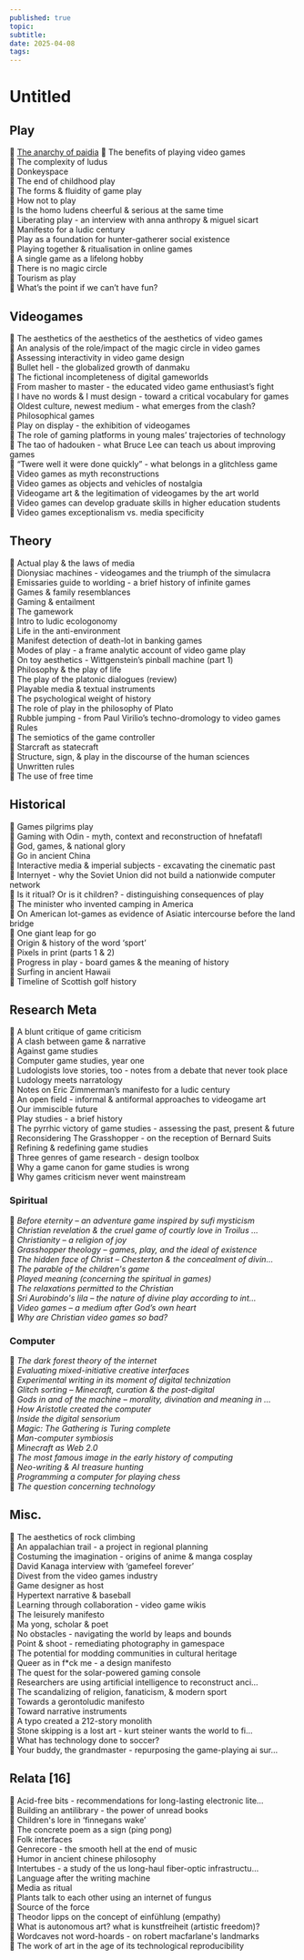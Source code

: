 ```yaml
---
published: true
topic: 
subtitle: 
date: 2025-04-08
tags: 
---
```

# Untitled

## Play 

📑 [The anarchy of paidia]()
📑 The benefits of playing video games  
📑 The complexity of ludus  
📑 Donkeyspace  
📑 The end of childhood play  
📑 The forms & fluidity of game play  
📑 How not to play  
📑 Is the homo ludens cheerful & serious at the same time  
📑 Liberating play - an interview with anna anthropy & miguel sicart  
📑 Manifesto for a ludic century  
📑 Play as a foundation for hunter-gatherer social existence  
📑 Playing together & ritualisation in online games  
📑 A single game as a lifelong hobby  
📑 There is no magic circle  
📑 Tourism as play  
📑 What’s the point if we can’t have fun?

## Videogames

📑 The aesthetics of the aesthetics of the aesthetics of video games  
📑 An analysis of the role/impact of the magic circle in video games  
📑 Assessing interactivity in video game design  
📑 Bullet hell - the globalized growth of danmaku  
📑 The fictional incompleteness of digital gameworlds  
📑 From masher to master - the educated video game enthusiast’s fight  
📑 I have no words & I must design - toward a critical vocabulary for games  
📑 Oldest culture, newest medium - what emerges from the clash?  
📑 Philosophical games  
📑 Play on display - the exhibition of videogames  
📑 The role of gaming platforms in young males’ trajectories of technology  
📑 The tao of hadouken - what Bruce Lee can teach us about improving games  
📑 “Twere well it were done quickly” - what belongs in a glitchless game  
📑 Video games as myth reconstructions  
📑 Video games as objects and vehicles of nostalgia  
📑 Videogame art & the legitimation of videogames by the art world  
📑 Video games can develop graduate skills in higher education students  
📑 Video games exceptionalism vs. media specificity

## Theory

📑 Actual play & the laws of media  
📑 Dionysiac machines - videogames and the triumph of the simulacra  
📑 Emissaries guide to worlding - a brief history of infinite games  
📑 Games & family resemblances  
📑 Gaming & entailment  
📑 The gamework  
📑 Intro to ludic ecologonomy  
📑 Life in the anti-environment  
📑 Manifest detection of death-lot in banking games  
📑 Modes of play - a frame analytic account of video game play  
📑 On toy aesthetics - Wittgenstein’s pinball machine (part 1)  
📑 Philosophy & the play of life  
📑 The play of the platonic dialogues (review)  
📑 Playable media & textual instruments  
📑 The psychological weight of history  
📑 The role of play in the philosophy of Plato  
📑 Rubble jumping - from Paul Virilio’s techno-dromology to video games  
📑 Rules  
📑 The semiotics of the game controller  
📑 Starcraft as statecraft  
📑 Structure, sign, & play in the discourse of the human sciences  
📑 Unwritten rules  
📑 The use of free time

## Historical

📑 Games pilgrims play  
📑 Gaming with Odin - myth, context and reconstruction of hnefatafl  
📑 God, games, & national glory  
📑 Go in ancient China  
📑 Interactive media & imperial subjects - excavating the cinematic past  
📑 Internyet - why the Soviet Union did not build a nationwide computer network  
📑 Is it ritual? Or is it children? - distinguishing consequences of play  
📑 The minister who invented camping in America  
📑 On American lot-games as evidence of Asiatic intercourse before the land bridge  
📑 One giant leap for go  
📑 Origin & history of the word ‘sport’  
📑 Pixels in print (parts 1 & 2)  
📑 Progress in play - board games & the meaning of history  
📑 Surfing in ancient Hawaii  
📑 Timeline of Scottish golf history

## Research Meta

📑 A blunt critique of game criticism  
📑 A clash between game & narrative  
📑 Against game studies  
📑 Computer game studies, year one  
📑 Ludologists love stories, too - notes from a debate that never took place  
📑 Ludology meets narratology  
📑 Notes on Eric Zimmerman’s manifesto for a ludic century  
📑 An open field - informal & antiformal approaches to videogame art  
📑 Our immiscible future  
📑 Play studies - a brief history  
📑 The pyrrhic victory of game studies - assessing the past, present & future  
📑 Reconsidering The Grasshopper - on the reception of Bernard Suits  
📑 Refining & redefining game studies  
📑 Three genres of game research - design toolbox  
📑 Why a game canon for game studies is wrong  
📑 Why games criticism never went mainstream

### Spiritual 

📑 _Before eternity – an adventure game inspired by sufi mysticism_  
📑 _Christian revelation & the cruel game of courtly love in Troilus …_  
📑 _Christianity – a religion of joy_  
📑 _Grasshopper theology – games, play, and the ideal of existence_  
📑 _The hidden face of Christ – Chesterton & the concealment of divin…_  
📑 _The parable of the children's game_  
📑 _Played meaning (concerning the spiritual in games)_  
📑 _The relaxations permitted to the Christian_  
📑 _Sri Aurobindo's lila – the nature of divine play according to int…_  
📑 _Video games – a medium after God’s own heart_  
📑 _Why are Christian video games so bad?_

### Computer 

📑 _The dark forest theory of the internet_  
📑 _Evaluating mixed-initiative creative interfaces_  
📑 _Experimental writing in its moment of digital technization_  
📑 _Glitch sorting – Minecraft, curation & the post-digital_  
📑 _Gods in and of the machine – morality, divination and meaning in …_  
📑 _How Aristotle created the computer_  
📑 _Inside the digital sensorium_  
📑 _Magic: The Gathering is Turing complete_  
📑 _Man-computer symbiosis_  
📑 _Minecraft as Web 2.0_  
📑 _The most famous image in the early history of computing_  
📑 _Neo-writing & AI treasure hunting_  
📑 _Programming a computer for playing chess_  
📑 _The question concerning technology_

## Misc. 

📑 The aesthetics of rock climbing  
📑 An appalachian trail - a project in regional planning  
📑 Costuming the imagination - origins of anime & manga cosplay  
📑 David Kanaga interview with ‘gamefeel forever’  
📑 Divest from the video games industry  
📑 Game designer as host  
📑 Hypertext narrative & baseball  
📑 Learning through collaboration - video game wikis  
📑 The leisurely manifesto  
📑 Ma yong, scholar & poet  
📑 No obstacles - navigating the world by leaps and bounds  
📑 Point & shoot - remediating photography in gamespace  
📑 The potential for modding communities in cultural heritage  
📑 Queer as in f*ck me - a design manifesto  
📑 The quest for the solar-powered gaming console  
📑 Researchers are using artificial intelligence to reconstruct anci…  
📑 The scandalizing of religion, fanaticism, & modern sport  
📑 Towards a gerontoludic manifesto  
📑 Toward narrative instruments  
📑 A typo created a 212-story monolith  
📑 Stone skipping is a lost art - kurt steiner wants the world to fi…  
📑 What has technology done to soccer?  
📑 Your buddy, the grandmaster - repurposing the game-playing ai sur…

## Relata [16]

📑 Acid-free bits - recommendations for long-lasting electronic lite…  
📑 Building an antilibrary - the power of unread books  
📑 Children's lore in ‘finnegans wake’  
📑 The concrete poem as a sign (ping pong)  
📑 Folk interfaces  
📑 Genrecore - the smooth hell at the end of music  
📑 Humor in ancient chinese philosophy  
📑 Intertubes - a study of the us long-haul fiber-optic infrastructu…  
📑 Language after the writing machine  
📑 Media as ritual  
📑 Plants talk to each other using an internet of fungus  
📑 Source of the force  
📑 Theodor lipps on the concept of einfühlung (empathy)  
📑 What is autonomous art? what is kunstfreiheit (artistic freedom)?  
📑 Wordcaves not word-hoards - on robert macfarlane's landmarks  
📑 The work of art in the age of its technological reproducibility